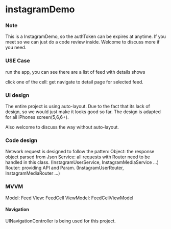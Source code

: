 # instagramDemo

### Note
This is a InstagramDemo, so the authToken can be expires at anytime. If you meet so we can just do a code review inside. Welcome to discuss more if you need.

### USE Case
run the app, you can see there are a list of feed with details shows

click one of the cell:
get navigate to detail page for selected feed.

### UI design

The entire project is using auto-layout. Due to the fact that its lack of design, so we would just make it looks good so far. The design is adapted for all iPhones screen(5,6,6+). 

Also welcome to discuss the way without auto-layout.


### Code design

Network request is designed to follow the patten: 
Object: the response object parsed from Json
Service: all requests with Router need to be handled in this class.  (InstagramUserService,  InstagramMediaService …)
Router: providing API and Param.  (InstagramUserRouter,  InstagramMediaRouter …)

### MVVM
Model: Feed
View: FeedCell
ViewModel: FeedCellViewModel



#### Navigation
UINavigationController is being used for this project. 



